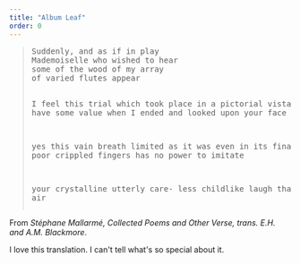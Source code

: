 ```yaml
---
title: "Album Leaf"
order: 0
---
```


<blockquote>
<pre>
Suddenly, and as if in play
Mademoiselle who wished to hear
some of the wood of my array
of varied flutes appear

I feel this trial which took place
in a pictorial vista tended
to have some value when I ended
and looked upon your face

yes this vain breath limited as
it was even in its final state
by my poor crippled fingers has
no power to imitate

your crystalline utterly care-
less childlike laugh that charms the air
</pre>
</blockquote>

From <cite>Stéphane Mallarmé, Collected Poems and Other Verse, trans. E.H. and A.M. Blackmore</cite>.

I love this translation. I can't tell what's so special about it.